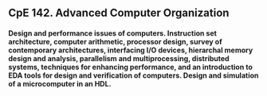 ## CpE 142. Advanced Computer Organization
#### Design and performance issues of computers. Instruction set architecture, computer arithmetic, processor design, survey of contemporary architectures, interfacing I/O devices, hierarchal memory design and analysis, parallelism and multiprocessing, distributed systems, techniques for enhancing performance, and an introduction to EDA tools for design and verification of computers. Design and simulation of a microcomputer in an HDL. 
